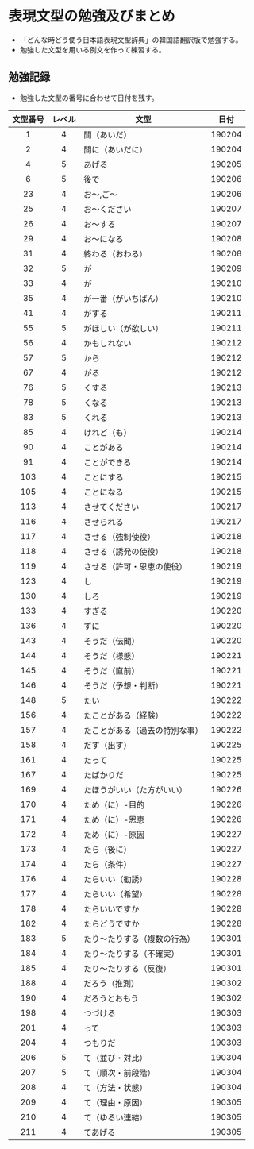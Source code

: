 # 表現文型の勉強及びまとめ

- 「どんな時どう使う日本語表現文型辞典」の韓国語翻訳版で勉強する。
- 勉強した文型を用いる例文を作って練習する。

## 勉強記録

- 勉強した文型の番号に合わせて日付を残す。

 文型番号 | レベル | 文型             |  日付  
 :-----: | :----: | --------------- | :----: 
 1 | 4 | 間（あいだ） | 190204 
 2 | 4 | 間に（あいだに） | 190204 
 4 | 5 | あげる | 190205
 6 | 5 | 後で | 190206
 23 | 4 | お～,ご～ | 190206
 25 | 4 | お～ください | 190207
 26 | 4 | お～する | 190207
 29 | 4 | お～になる | 190208
 31 | 4 | 終わる（おわる） | 190208
 32 | 5 | が | 190209
 33 | 4 | が | 190210
 35 | 4 | が一番（がいちばん）| 190210
 41 | 4 | がする | 190211
 55 | 5 | がほしい（が欲しい） | 190211
 56 | 4 | かもしれない | 190212
 57 | 5 | から | 190212
 67 | 4 | がる | 190212
 76 | 5 | くする | 190213
 78 | 5 | くなる | 190213
 83 | 5 | くれる | 190213
 85 | 4 | けれど（も） | 190214
 90 | 4 | ことがある | 190214
 91 | 4 | ことができる | 190214
 103 | 4 | ことにする | 190215
 105 | 4 | ことになる | 190215
 113 | 4 | させてください | 190217
 116 | 4 | させられる | 190217
 117 | 4 | させる（強制使役） | 190218
 118 | 4 | させる（誘発の使役） | 190218
 119 | 4 | させる（許可・恩恵の使役） | 190219
 123 | 4 | し | 190219
 130 | 4 | しろ | 190219
 133 | 4 | すぎる | 190220
 136 | 4 | ずに | 190220
 143 | 4 | そうだ（伝聞） | 190220
 144 | 4 | そうだ（様態） | 190221
 145 | 4 | そうだ（直前） | 190221
 146 | 4 | そうだ（予想・判断） | 190221
 148 | 5 | たい | 190222
 156 | 4 | たことがある（経験） | 190222
 157 | 4 | たことがある（過去の特別な事） | 190222
 158 | 4 | だす（出す） | 190225
 161 | 4 | たって | 190225
 167 | 4 | たばかりだ | 190225
 169 | 4 | たほうがいい（た方がいい） | 190226
 170 | 4 | ため（に）-目的 | 190226
 171 | 4 | ため（に）-恩恵 | 190226
 172 | 4 | ため（に）-原因 | 190227
 173 | 4 | たら（後に） | 190227
 174 | 4 | たら（条件） | 190227
 176 | 4 | たらいい（勧誘） | 190228
 177 | 4 | たらいい（希望） | 190228
 178 | 4 | たらいいですか | 190228
 182 | 4 | たらどうですか | 190228
 183 | 5 | たり～たりする（複数の行為） | 190301
 184 | 4 | たり～たりする（不確実） | 190301
 185 | 4 | たり～たりする（反復） | 190301
 188 | 4 | だろう（推測） | 190302
 190 | 4 | だろうとおもう | 190302
 198 | 4 | つづける | 190303
 201 | 4 | って | 190303
 204 | 4 | つもりだ | 190303
 206 | 5 | て（並び・対比） | 190304
 207 | 5 | て（順次・前段階） | 190304
 208 | 4 | て（方法・状態） | 190304
 209 | 4 | て（理由・原因） | 190305
 210 | 4 | て（ゆるい連結） | 190305
 211 | 4 | てあげる | 190305
